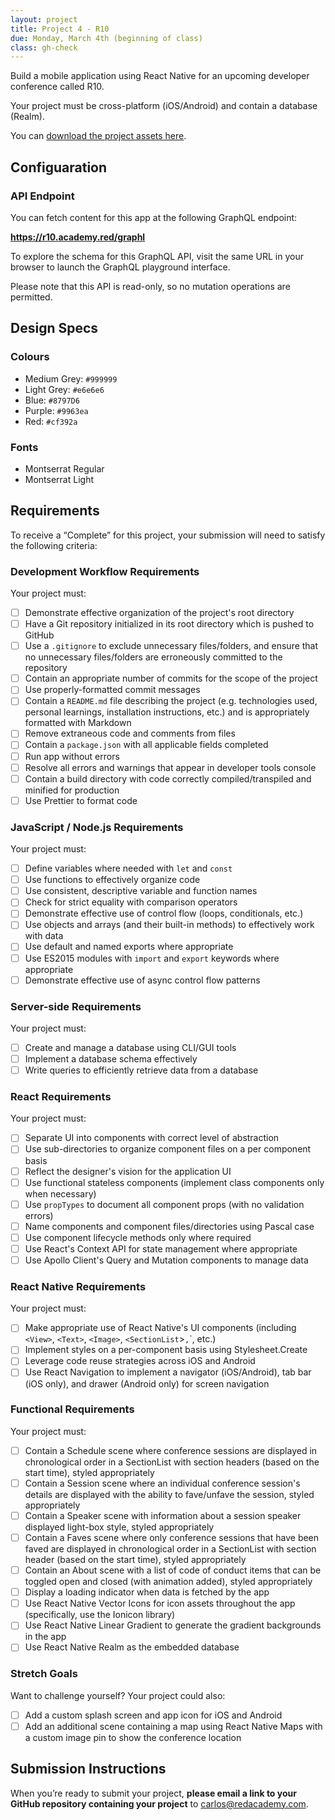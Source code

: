 ```yaml
---
layout: project
title: Project 4 - R10
due: Monday, March 4th (beginning of class)
class: gh-check
---
```


Build a mobile application using React Native for an upcoming developer conference called R10.

Your project must be cross-platform (iOS/Android) and contain a database (Realm).

You can [download the project assets here](https://s3-us-west-2.amazonaws.com/red-adp/project-files/project-04.zip).

## Configuaration

### API Endpoint

You can fetch content for this app at the following GraphQL endpoint:

**https://r10.academy.red/graphl**

To explore the schema for this GraphQL API, visit the same URL in your browser to launch the GraphQL playground interface.

Please note that this API is read-only, so no mutation operations are permitted.

## Design Specs

### Colours

- Medium Grey: `#999999`
- Light Grey: `#e6e6e6`
- Blue: `#8797D6`
- Purple: `#9963ea`
- Red: `#cf392a`

### Fonts

- Montserrat Regular
- Montserrat Light

## Requirements

To receive a “Complete” for this project, your submission will need to satisfy the following criteria:

### Development Workflow Requirements

Your project must:

- [ ] Demonstrate effective organization of the project's root directory
- [ ] Have a Git repository initialized in its root directory which is pushed to GitHub
- [ ] Use a `.gitignore` to exclude unnecessary files/folders, and ensure that no unnecessary files/folders are erroneously committed to the repository
- [ ] Contain an appropriate number of commits for the scope of the project
- [ ] Use properly-formatted commit messages
- [ ] Contain a `README.md` file describing the project (e.g. technologies used, personal learnings, installation instructions, etc.) and is appropriately formatted with Markdown
- [ ] Remove extraneous code and comments from files
- [ ] Contain a `package.json` with all applicable fields completed
- [ ] Run app without errors
- [ ] Resolve all errors and warnings that appear in developer tools console
- [ ] Contain a build directory with code correctly compiled/transpiled and minified for production
- [ ] Use Prettier to format code

### JavaScript / Node.js Requirements

Your project must:

- [ ] Define variables where needed with `let` and `const`
- [ ] Use functions to effectively organize code
- [ ] Use consistent, descriptive variable and function names
- [ ] Check for strict equality with comparison operators
- [ ] Demonstrate effective use of control flow (loops, conditionals, etc.)
- [ ] Use objects and arrays (and their built-in methods) to effectively work with data
- [ ] Use default and named exports where appropriate
- [ ] Use ES2015 modules with `import` and `export` keywords where appropriate
- [ ] Demonstrate effective use of async control flow patterns

### Server-side Requirements

Your project must:

- [ ] Create and manage a database using CLI/GUI tools
- [ ] Implement a database schema effectively
- [ ] Write queries to efficiently retrieve data from a database

### React Requirements

Your project must:

- [ ] Separate UI into components with correct level of abstraction
- [ ] Use sub-directories to organize component files on a per component basis
- [ ] Reflect the designer's vision for the application UI
- [ ] Use functional stateless components (implement class components only when necessary)
- [ ] Use `propTypes` to document all component props (with no validation errors)
- [ ] Name components and component files/directories using Pascal case
- [ ] Use component lifecycle methods only where required
- [ ] Use React's Context API for state management where appropriate
- [ ] Use Apollo Client's Query and Mutation components to manage data

### React Native Requirements

Your project must:

- [ ] Make appropriate use of React Native's UI components (including `<View>`, `<Text>`, `<Image>`, `<SectionList`>`,`<TouchableHighlight>`, etc.)
- [ ] Implement styles on a per-component basis using Stylesheet.Create
- [ ] Leverage code reuse strategies across iOS and Android
- [ ] Use React Navigation to implement a navigator (iOS/Android), tab bar (iOS only), and drawer (Android only) for screen navigation

### Functional Requirements

Your project must:

- [ ] Contain a Schedule scene where conference sessions are displayed in chronological order in a SectionList with section headers (based on the start time), styled appropriately
- [ ] Contain a Session scene where an individual conference session's details are displayed with the ability to fave/unfave the session, styled appropriately
- [ ] Contain a Speaker scene with information about a session speaker displayed light-box style, styled appropriately
- [ ] Contain a Faves scene where only conference sessions that have been faved are displayed in chronological order in a SectionList with section header (based on the start time), styled appropriately
- [ ] Contain an About scene with a list of code of conduct items that can be toggled open and closed (with animation added), styled appropriately
- [ ] Display a loading indicator when data is fetched by the app
- [ ] Use React Native Vector Icons for icon assets throughout the app (specifically, use the Ionicon library)
- [ ] Use React Native Linear Gradient to generate the gradient backgrounds in the app
- [ ] Use React Native Realm as the embedded database

### Stretch Goals

Want to challenge yourself? Your project could also:

- [ ] Add a custom splash screen and app icon for iOS and Android
- [ ] Add an additional scene containing a map using React Native Maps with a custom image pin to show the conference location

## Submission Instructions

When you’re ready to submit your project, **please email a link to your GitHub repository containing your project** to carlos@redacademy.com.
